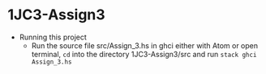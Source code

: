 # 1JC3-Assign3
* Running this project
	- Run the source file src/Assign_3.hs in ghci either with Atom or open terminal, `cd` into the directory 1JC3-Assign3/src and run 
		`stack ghci Assign_3.hs`
